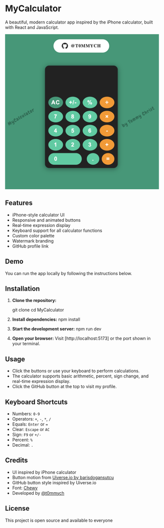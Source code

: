 # MyCalculator

A beautiful, modern calculator app inspired by the iPhone calculator, built with React and JavaScript.

![MyCalculator](./src/MyCalculator.png)

## Features
- iPhone-style calculator UI
- Responsive and animated buttons
- Real-time expression display
- Keyboard support for all calculator functions
- Custom color palette
- Watermark branding
- GitHub profile link

## Demo
You can run the app locally by following the instructions below.

## Installation
1. **Clone the repository:**
   
   git clone <your-repo-url>
   cd MyCalculator
   
2. **Install dependencies:**
   npm install
   
3. **Start the development server:**
   npm run dev
   
4. **Open your browser:**
   Visit [http://localhost:5173] or the port shown in your terminal.

## Usage
- Click the buttons or use your keyboard to perform calculations.
- The calculator supports basic arithmetic, percent, sign change, and real-time expression display.
- Click the GitHub button at the top to visit my profile.

## Keyboard Shortcuts
- Numbers: `0-9`
- Operators: `+`, `-`, `*`, `/`
- Equals: `Enter` or `=`
- Clear: `Escape` or `AC`
- Sign: `F9` or `+/-`
- Percent: `%`
- Decimal: `.`

## Credits
- UI inspired by iPhone calculator
- Button motion from [Uiverse.io by barisdogansutcu](https://uiverse.io/barisdogansutcu)
- GitHub button style inspired by Uiverse.io
- Font: [Chewy](https://fonts.google.com/specimen/Chewy)
- Developed by [@t0mmych](https://github.com/t0mmych)

## License

This project is open source and available to everyone
